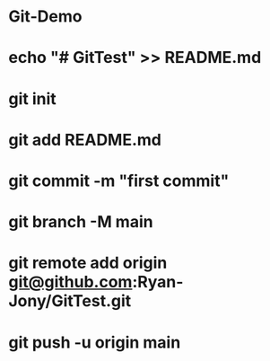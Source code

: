 # Git-Demo
# echo "# GitTest" >> README.md
# git init
# git add README.md
# git commit -m "first commit"
# git branch -M main
# git remote add origin git@github.com:Ryan-Jony/GitTest.git
# git push -u origin main